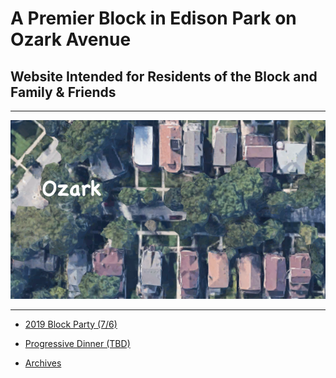 # A Premier Block in Edison Park on Ozark Avenue
## Website Intended for Residents of the Block and Family & Friends

-----

![Ozark](/assets/images/ozark.jpg "Ozark")

-----

* [2019 Block Party (7/6)](/2019blockparty.md)
* [Progressive Dinner (TBD)](/2019progressivedinner.md)

* [Archives](/archived/archives.md)
